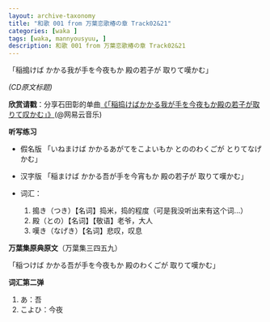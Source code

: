 ```yaml
---
layout: archive-taxonomy
title: "和歌 001 from 万葉恋歌椿の章 Track02&21"
categories: [waka ]
tags: [waka, mannyousyuu, ]
description: 和歌 001 from 万葉恋歌椿の章 Track02&21
---
```

「稲搗けば かかる我が手を今夜もか 殿の若子が 取りて嘆かむ」

*(CD原文标题)*


**欣赏请戳**：分享石田彰的单曲[《「稲捣けばかかる我が手を今夜もか殿の若子が取りて叹かむ」》](http://music.163.com/song/416107/ )(@网易云音乐)

**听写练习**

  - 假名版
「いねまけば かかるあがてをこよいもか とののわくごが とりてなげかむ」

  - 汉字版
「稲まけば かかる吾が手を今宵もか 殿の若子が 取りて嘆かむ」

  - 词汇：

     1. 搗き（つき）【名词】捣米，捣的程度（可是我没听出来有这个词...）
     2.  殿（との）【名词】【敬语】老爷，大人
     3. 嘆き（なげき）【名词】悲叹，叹息

**万葉集原典原文**（万葉集三四五九）

﻿「稲つけば かかる吾が手を今夜もか 殿のわくごが 取りて嘆かむ」


**词汇第二弹**

1. あ：吾
2. こよひ：今夜